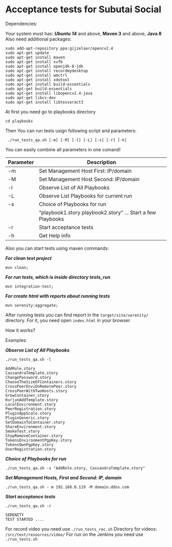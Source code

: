 Acceptance tests for Subutai Social
===================================
Dependencies:

Your system must has: ***Ubuntu 14*** and above, **Maven 3** and above, **Java 8**  
Also need additional packages:

```
sudo add-apt-repository ppa:gijzelaar/opencv2.4
sudo apt-get update
sudo apt-get install maven
sudo apt-get install xvfb
sudo apt-get install openjdk-8-jdk
sudo apt-get install recordmydesktop
sudo apt-get install wmctrl
sudo apt-get install xdotool
sudo apt-get install build-essentials
sudo apt-get build-essentials
sudo apt-get install libopencv2.4-java
sudo apt-get libcv-dev
sudo apt-get install libtesseract3 
```

At first you need go to playbooks directory

``` cd playbooks ```

Then You can run tests usign following script and parameters:

``` ./run_tests_qa.sh [-m] [-M] [-l] [-L] [-s] [-r] [-h]```

You can easily combine all parameters in one comand!

Parameter       | Description 
----------------|----------------------
-m              | Set Management Host First:  IP/domain
-M              | Set Management Host Second: IP/domain
-l              | Observe List of All Playbooks
-L              | Observe List Playbooks for current run
-s              | Choice of Playbooks for run
                | “playbook1.story playbook2.story” ...  Start a few Playbooks
-r              | Start acceptance tests
-h              | Get Help info

Also you can start tests using maven commands:

***For clean test project***
``` 
mvn clean;  
``` 
***For run tests, which is inside directory tests_run***
```
mvn integration-test; 
```

***For create html with reports about running tests***
```
mvn serenity:aggregate;  
```

After running tests you can find report in the ```target/site/serenity/``` directory.
For it, you need open ```index.html``` in your browser.

How it works?

Examples:

***Observe List of All Playbooks***
``` 
./run_tests_qa.sh -l 

AddRole.story
CassandraTemplate.story
ChangePassword.story
ChooseTheSizeOfContainers.story
CrossPeerEnviOnRemotePeer.story
CrossPeerWithTwoHosts.story
GrowContainer.story
KurjunAddTemplate.story
LocalEnvironment.story
PeerRegistration.story
PluginAppScale.story
PluginGeneric.story
SetDomainToContainer.story
ShareEnvironment.story
SmokeTest.story
StopRemoveContainer.story
TokensEnvironmentPgpKey.story
TokensOwnPgpKey.story
UserRegistration.story
```
***Choice of Playbooks for run***
```
./run_tests_qa.sh -s "AddRole.story, CassandraTemplate.story"
```
***Set Management Hosts, First and Second:  IP, domain***
```
./run_tests_qa.sh - m 192.168.0.119 -M domain.ddns.com
```
***Start acceptance tests***
```
./run_tests_qa.sh -r

SERENITY 
TEST STARTED ....
```
For record video you need use ```./run_tests_rec.sh```
Directory for videos: ``` /src/test/resources/video/ ```
For run on the Jenkins you need use ```./run_tests.sh```
